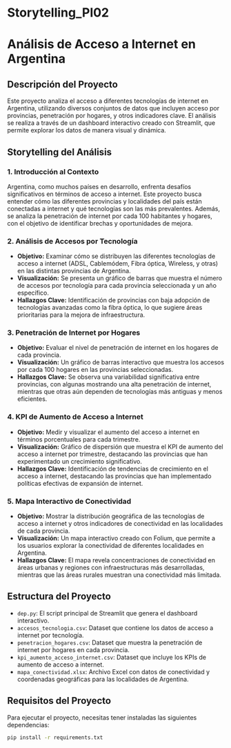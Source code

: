 # Storytelling_PI02
# Análisis de Acceso a Internet en Argentina

## Descripción del Proyecto

Este proyecto analiza el acceso a diferentes tecnologías de internet en Argentina, utilizando diversos conjuntos de datos que incluyen acceso por provincias, penetración por hogares, y otros indicadores clave. El análisis se realiza a través de un dashboard interactivo creado con Streamlit, que permite explorar los datos de manera visual y dinámica.

## Storytelling del Análisis

### 1. **Introducción al Contexto**
   Argentina, como muchos países en desarrollo, enfrenta desafíos significativos en términos de acceso a internet. Este proyecto busca entender cómo las diferentes provincias y localidades del país están conectadas a internet y qué tecnologías son las más prevalentes. Además, se analiza la penetración de internet por cada 100 habitantes y hogares, con el objetivo de identificar brechas y oportunidades de mejora.

### 2. **Análisis de Accesos por Tecnología**
   - **Objetivo:** Examinar cómo se distribuyen las diferentes tecnologías de acceso a internet (ADSL, Cablemódem, Fibra óptica, Wireless, y otras) en las distintas provincias de Argentina.
   - **Visualización:** Se presenta un gráfico de barras que muestra el número de accesos por tecnología para cada provincia seleccionada y un año específico.
   - **Hallazgos Clave:** Identificación de provincias con baja adopción de tecnologías avanzadas como la fibra óptica, lo que sugiere áreas prioritarias para la mejora de infraestructura.

### 3. **Penetración de Internet por Hogares**
   - **Objetivo:** Evaluar el nivel de penetración de internet en los hogares de cada provincia.
   - **Visualización:** Un gráfico de barras interactivo que muestra los accesos por cada 100 hogares en las provincias seleccionadas.
   - **Hallazgos Clave:** Se observa una variabilidad significativa entre provincias, con algunas mostrando una alta penetración de internet, mientras que otras aún dependen de tecnologías más antiguas y menos eficientes.

### 4. **KPI de Aumento de Acceso a Internet**
   - **Objetivo:** Medir y visualizar el aumento del acceso a internet en términos porcentuales para cada trimestre.
   - **Visualización:** Gráfico de dispersión que muestra el KPI de aumento del acceso a internet por trimestre, destacando las provincias que han experimentado un crecimiento significativo.
   - **Hallazgos Clave:** Identificación de tendencias de crecimiento en el acceso a internet, destacando las provincias que han implementado políticas efectivas de expansión de internet.

### 5. **Mapa Interactivo de Conectividad**
   - **Objetivo:** Mostrar la distribución geográfica de las tecnologías de acceso a internet y otros indicadores de conectividad en las localidades de cada provincia.
   - **Visualización:** Un mapa interactivo creado con Folium, que permite a los usuarios explorar la conectividad de diferentes localidades en Argentina.
   - **Hallazgos Clave:** El mapa revela concentraciones de conectividad en áreas urbanas y regiones con infraestructuras más desarrolladas, mientras que las áreas rurales muestran una conectividad más limitada.

## Estructura del Proyecto

- `dep.py`: El script principal de Streamlit que genera el dashboard interactivo.
- `accesos_tecnologia.csv`: Dataset que contiene los datos de acceso a internet por tecnología.
- `penetracion_hogares.csv`: Dataset que muestra la penetración de internet por hogares en cada provincia.
- `kpi_aumento_acceso_internet.csv`: Dataset que incluye los KPIs de aumento de acceso a internet.
- `mapa_conectividad.xlsx`: Archivo Excel con datos de conectividad y coordenadas geográficas para las localidades de Argentina.

## Requisitos del Proyecto

Para ejecutar el proyecto, necesitas tener instaladas las siguientes dependencias:

```bash
pip install -r requirements.txt
